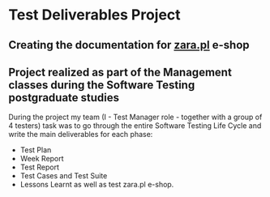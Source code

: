 # Test Deliverables Project 
## Creating the documentation for [zara.pl](https://www.zara.com/pl/) e-shop
## Project realized as part of the Management classes during the Software Testing postgraduate studies

 During the project my team (I - Test Manager role - together with a group of 4 testers) task was to go through the entire Software Testing Life Cycle and write the main deliverables for each phase: 
- Test Plan
- Week Report
- Test Report
- Test Cases and Test Suite
- Lessons Learnt as well as test zara.pl e-shop. 
